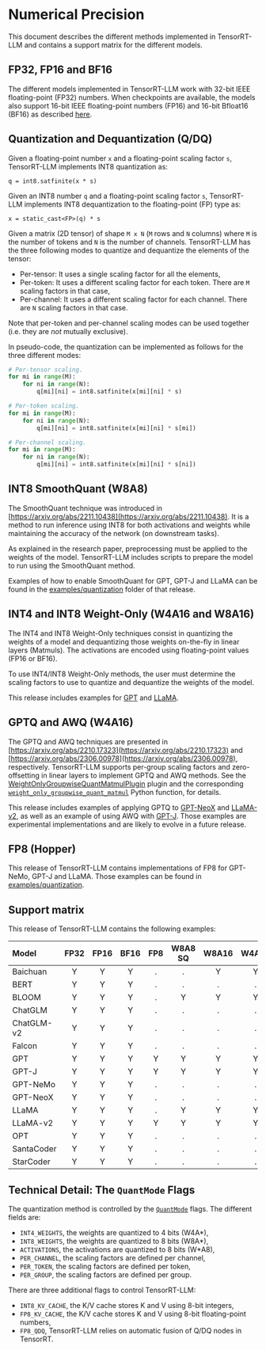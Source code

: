 # Numerical Precision

This document describes the different methods implemented in TensorRT-LLM and
contains a support matrix for the different models.

## FP32, FP16 and BF16

The different models implemented in TensorRT-LLM work with 32-bit IEEE
floating-point (FP32) numbers. When checkpoints are available, the models also
support 16-bit IEEE floating-point numbers (FP16) and 16-bit Bfloat16 (BF16) as
described [here](https://en.wikipedia.org/wiki/Bfloat16_floating-point_format).

## Quantization and Dequantization (Q/DQ)

Given a floating-point number `x` and a floating-point scaling factor `s`,
TensorRT-LLM implements INT8 quantization as:

```
q = int8.satfinite(x * s)
```

Given an INT8 number `q` and a floating-point scaling factor `s`, TensorRT-LLM
implements INT8 dequantization to the floating-point (FP) type as:

```
x = static_cast<FP>(q) * s
```

Given a matrix (2D tensor) of shape `M x N` (`M` rows and `N` columns) where
`M` is the number of tokens and `N` is the number of channels. TensorRT-LLM has
the three following modes to quantize and dequantize the elements of the
tensor:

 * Per-tensor: It uses a single scaling factor for all the elements,
 * Per-token: It uses a different scaling factor for each token. There are `M`
   scaling factors in that case,
 * Per-channel: It uses a different scaling factor for each channel. There are
   `N` scaling factors in that case.

Note that per-token and per-channel scaling modes can be used together (i.e.
they are _not_ mutually exclusive).

In pseudo-code, the quantization can be implemented as follows for the three
different modes:

```python
# Per-tensor scaling.
for mi in range(M):
    for ni in range(N):
        q[mi][ni] = int8.satfinite(x[mi][ni] * s)

# Per-token scaling.
for mi in range(M):
    for ni in range(N):
        q[mi][ni] = int8.satfinite(x[mi][ni] * s[mi])

# Per-channel scaling.
for mi in range(M):
    for ni in range(N):
        q[mi][ni] = int8.satfinite(x[mi][ni] * s[ni])
```

## INT8 SmoothQuant (W8A8)

The SmoothQuant technique was introduced in
[https://arxiv.org/abs/2211.10438](https://arxiv.org/abs/2211.10438). It is a
method to run inference using INT8 for both activations and weights while
maintaining the accuracy of the network (on downstream tasks).

As explained in the research paper, preprocessing must be applied to the
weights of the model. TensorRT-LLM includes scripts to prepare the model to
run using the SmoothQuant method.

Examples of how to enable SmoothQuant for GPT, GPT-J and LLaMA can be found in
the [examples/quantization](../examples/quantization) folder of that release.

## INT4 and INT8 Weight-Only (W4A16 and W8A16)

The INT4 and INT8 Weight-Only techniques consist in quantizing the weights of
a model and dequantizing those weights on-the-fly in linear layers (Matmuls).
The activations are encoded using floating-point values (FP16 or BF16).

To use INT4/INT8 Weight-Only methods, the user must determine the scaling
factors to use to quantize and dequantize the weights of the model.

This release includes examples for [GPT](../examples/gpt) and
[LLaMA](../examples/llama).

## GPTQ and AWQ (W4A16)

The GPTQ and AWQ techniques are presented in
[https://arxiv.org/abs/2210.17323](https://arxiv.org/abs/2210.17323)
and
[https://arxiv.org/abs/2306.00978](https://arxiv.org/abs/2306.00978),
respectively. TensorRT-LLM supports per-group scaling factors and
zero-offsetting in linear layers to implement GPTQ and AWQ methods. See the
[WeightOnlyGroupwiseQuantMatmulPlugin](../cpp/tensorrt_llm/plugins/weightOnlyGroupwiseQuantMatmulPlugin)
plugin and the corresponding
[`weight_only_groupwise_quant_matmul`](../tensorrt_llm/quantization/functional.py)
Python function, for details.

This release includes examples of applying GPTQ to [GPT-NeoX](../examples/gpt)
and [LLaMA-v2](../examples/llama), as well as an example of using AWQ with
[GPT-J](../examples/gptj). Those examples are experimental implementations and
are likely to evolve in a future release.

## FP8 (Hopper)

This release of TensorRT-LLM contains implementations of FP8 for GPT-NeMo,
GPT-J and LLaMA. Those examples can be found in
[examples/quantization](../examples/quantization).

## Support matrix

This release of TensorRT-LLM contains the following examples:

| Model                       | FP32 | FP16 | BF16 | FP8  | W8A8 SQ | W8A16 | W4A16 | W4A16 AWQ | W4A16 GPTQ |
| :-------------------------- | :--: | :--: | :--: | :--: | :-----: | :---: | :---: | :-------: | :--------: |
| Baichuan                    | Y    | Y    | Y    | .    | .       | Y     | Y     | .         | .          |
| BERT                        | Y    | Y    | Y    | .    | .       | .     | .     | .         | .          |
| BLOOM                       | Y    | Y    | Y    | .    | Y       | Y     | Y     | .         | .          |
| ChatGLM                     | Y    | Y    | Y    | .    | .       | .     | .     | .         | .          |
| ChatGLM-v2                  | Y    | Y    | Y    | .    | .       | .     | .     | .         | .          |
| Falcon                      | Y    | Y    | Y    | .    | .       | .     | .     | .         | .          |
| GPT                         | Y    | Y    | Y    | Y    | Y       | Y     | Y     | .         | .          |
| GPT-J                       | Y    | Y    | Y    | Y    | Y       | Y     | Y     | Y         | .          |
| GPT-NeMo                    | Y    | Y    | Y    | .    | .       | .     | .     | .         | .          |
| GPT-NeoX                    | Y    | Y    | Y    | .    | .       | .     | .     | .         | Y          |
| LLaMA                       | Y    | Y    | Y    | .    | Y       | Y     | Y     | Y         | Y          |
| LLaMA-v2                    | Y    | Y    | Y    | Y    | Y       | Y     | Y     | Y         | Y          |
| OPT                         | Y    | Y    | Y    | .    | .       | .     | .     | .         | .          |
| SantaCoder                  | Y    | Y    | Y    | .    | .       | .     | .     | .         | .          |
| StarCoder                   | Y    | Y    | Y    | .    | .       | .     | .     | .         | .          |

## Technical Detail: The `QuantMode` Flags

The quantization method is controlled by the
[`QuantMode`](../tensorrt_llm/quantization/mode.py) flags. The different fields
are:

 * `INT4_WEIGHTS`, the weights are quantized to 4 bits (W4A\*),
 * `INT8_WEIGHTS`, the weights are quantized to 8 bits (W8A\*),
 * `ACTIVATIONS`, the activations are quantized to 8 bits (W\*A8),
 * `PER_CHANNEL`, the scaling factors are defined per channel,
 * `PER_TOKEN`, the scaling factors are defined per token,
 * `PER_GROUP`, the scaling factors are defined per group.

There are three additional flags to control TensorRT-LLM:

 * `INT8_KV_CACHE`, the K/V cache stores K and V using 8-bit integers,
 * `FP8_KV_CACHE`, the K/V cache stores K and V using 8-bit floating-point numbers,
 * `FP8_QDQ`, TensorRT-LLM relies on automatic fusion of Q/DQ nodes in TensorRT.
